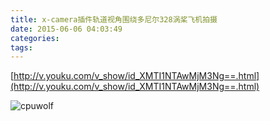 ```yaml
---
title: x-camera插件轨道视角围绕多尼尔328涡桨飞机拍摄
date: 2015-06-06 04:03:49
categories:
tags:
---
```


[http://v.youku.com/v_show/id_XMTI1NTAwMjM3Ng==.html](http://v.youku.com/v_show/id_XMTI1NTAwMjM3Ng==.html)


![cpuwolf](/images/data/attachment/201506/06/120317s5hovk705g70dfww.jpg)


